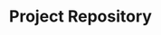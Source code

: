 ---
title: "Project Repository"
permalink: /categories/project/
layout: category
author_profile: true
---